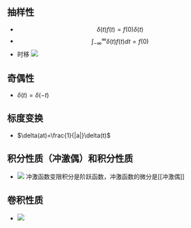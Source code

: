 ## 抽样性
- $$
\delta(t)f(t)=f(0)\delta(t) 
$$
- $$\int^\infty_{-\infty}\delta(t)f(t)dt=f(0)$$
- 时移
![](Pasted%20image%2020211005231254.png)
## 奇偶性
- $\delta(t)=\delta(-t)$
## 标度变换
- $\delta(at)=\frac{1}{|a|}\delta(t)$
## 积分性质（冲激偶）和积分性质
- ![](Pasted%20image%2020211005231534.png)
冲激函数变限积分是阶跃函数，冲激函数的微分是[[冲激偶]]
## 卷积性质
- ![](Pasted%20image%2020211005231619.png)